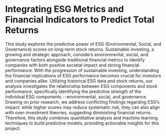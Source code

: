 # Integrating ESG Metrics and Financial Indicators to Predict Total Returns

This study explores the predictive power of ESG (Environmental, Social, and Governance) scores on long-term stock returns. Sustainable investing, a growing and strategic approach, considers environmental, social, and governance factors alongside traditional financial metrics to identify companies with both positive societal impact and strong financial performance. With the progression of sustainable investing, understanding the financial implications of ESG performance becomes crucial for investors and companies alike. Utilizing historical ESG data and stock returns, our analysis investigates the relationship between ESG components and stock performance, specifically identifying the predictive strength of the individual ESG components --environmental, social, and governance. Drawing on prior research, we address conflicting findings regarding ESG’s impact: while higher scores may reduce systematic risk, they can also align with over-investment theories, suggesting diminishing financial returns. Therefore, this study combines quantitative analysis and machine learning techniques to build predictive models, providing actionable insights for this project.
